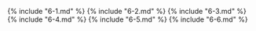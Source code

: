 {% include "6-1.md" %}
 {% include "6-2.md" %}
 {% include "6-3.md" %}
 {% include "6-4.md" %}
 {% include "6-5.md" %}
 {% include "6-6.md" %}